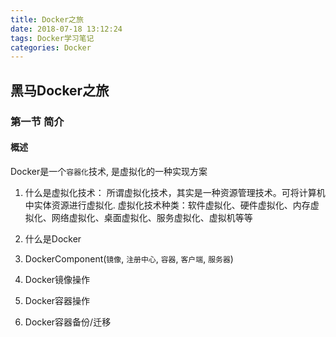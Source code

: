```yaml
---
title: Docker之旅
date: 2018-07-18 13:12:24
tags: Docker学习笔记
categories: Docker
---
```

## 黑马Docker之旅

### 第一节 简介
#### 概述

Docker是一个`容器化`技术, 是虚拟化的一种实现方案

1. 什么是虚拟化技术：
  所谓虚拟化技术，其实是一种资源管理技术。可将计算机中实体资源进行虚拟化.
  虚拟化技术种类：软件虚拟化、硬件虚拟化、内存虚拟化、网络虚拟化、桌面虚拟化、服务虚拟化、虚拟机等等

2. 什么是Docker
3. DockerComponent(`镜像`, `注册中心`, `容器`, `客户端`, `服务器`)
4. Docker镜像操作
5. Docker容器操作
6. Docker容器备份/迁移
